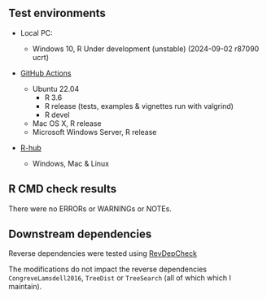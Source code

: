## Test environments

* Local PC:
  - Windows 10, R Under development (unstable) (2024-09-02 r87090 ucrt)

* [GitHub Actions](https://github.com/ms609/Quartet/actions)
  - Ubuntu 22.04
    - R 3.6
    - R release (tests, examples & vignettes run with valgrind)
    - R devel
  - Mac OS X, R release
  - Microsoft Windows Server, R release
* [R-hub](https://github.com/ms609/Quartet/actions/workflows/rhub.yaml)
  - Windows, Mac & Linux

## R CMD check results

There were no ERRORs or WARNINGs or NOTEs.

## Downstream dependencies

Reverse dependencies were tested using
[RevDepCheck](https://github.com/ms609/Quartet/actions/workflows/revdepcheck.yml)

The modifications do not impact the reverse dependencies `CongreveLamsdell2016`,
`TreeDist` or `TreeSearch` (all of which which I maintain).

